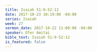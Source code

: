 ```yaml
---
title: Isaiah 51:9-52:12
date: 2017-10-23 10:19:00 -04:00
series: Isaiah
week: 27
sermon_date: 2017-10-22 11:00:00 -04:00
speaker: Ofer Amitai
bible_text: Isaiah 51:9-52:12
is_featured: false
---
```


